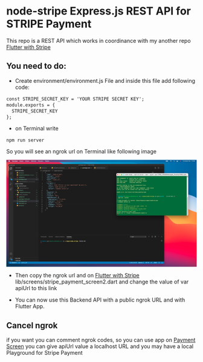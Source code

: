 # node-stripe Express.js REST API for STRIPE Payment

This repo is a REST API which works in coordinance with my another repo [Flutter with Stripe](https://github.com/komnatadeveloper/flutter_with_stripe)

## You need to do:
- Create environment/environment.js File and inside this file add following code:
```
const STRIPE_SECRET_KEY = 'YOUR STRIPE SECRET KEY';
module.exports = {
  STRIPE_SECRET_KEY
};
```


- on Terminal write
```
npm run server

```



So you will see an ngrok url on Terminal like following image
<div style="display:flex; flex-direction:column; ">
  <img src="images-for-readme/Ekran%20Resmi%202020-12-13%2013.56.21%20(2).png">
</div>

- Then copy the ngrok url and on [Flutter with Stripe](https://github.com/komnatadeveloper/flutter_with_stripe) lib/screens/stripe_payment_screen2.dart and change the value of var apiUrl to this link

- You can now use this Backend API with a public ngrok URL and with Flutter App.

## Cancel ngrok
if you want you can comment ngrok codes, so you can use app on [Payment Screen](https://github.com/komnatadeveloper/flutter_with_stripe/blob/master/lib/screens/stripe_payment_screen2.dart) you can give apiUrl value a localhost URL and you may have a local Playground for Stripe Payment
